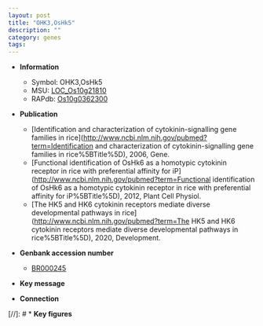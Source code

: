 ```yaml
---
layout: post
title: "OHK3,OsHk5"
description: ""
category: genes
tags: 
---
```


* **Information**  
    + Symbol: OHK3,OsHk5  
    + MSU: [LOC_Os10g21810](http://rice.uga.edu/cgi-bin/ORF_infopage.cgi?orf=LOC_Os10g21810)  
    + RAPdb: [Os10g0362300](http://rapdb.dna.affrc.go.jp/viewer/gbrowse_details/irgsp1?name=Os10g0362300)  

* **Publication**  
    + [Identification and characterization of cytokinin-signalling gene families in rice](http://www.ncbi.nlm.nih.gov/pubmed?term=Identification and characterization of cytokinin-signalling gene families in rice%5BTitle%5D), 2006, Gene.
    + [Functional identification of OsHk6 as a homotypic cytokinin receptor in rice with preferential affinity for iP](http://www.ncbi.nlm.nih.gov/pubmed?term=Functional identification of OsHk6 as a homotypic cytokinin receptor in rice with preferential affinity for iP%5BTitle%5D), 2012, Plant Cell Physiol.
    + [The HK5 and HK6 cytokinin receptors mediate diverse developmental pathways in rice](http://www.ncbi.nlm.nih.gov/pubmed?term=The HK5 and HK6 cytokinin receptors mediate diverse developmental pathways in rice%5BTitle%5D), 2020, Development.

* **Genbank accession number**  
    + [BR000245](http://www.ncbi.nlm.nih.gov/nuccore/BR000245)

* **Key message**  

* **Connection**  

[//]: # * **Key figures**  



